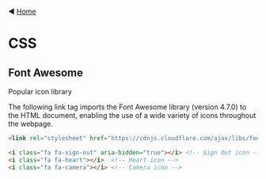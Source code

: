 ◀️ [Home](../README.md)

# CSS

## Font Awesome
Popular icon library

The following link tag imports the Font Awesome library (version 4.7.0) to the HTML document, enabling the use of a wide variety of icons throughout the webpage.
```html
<link rel="stylesheet" href="https://cdnjs.cloudflare.com/ajax/libs/font-awesome/4.7.0/css/font-awesome.min.css">
```

```html
<i class="fa fa-sign-out" aria-hidden="true"></i> <!-- Sign Out icon -->
<i class="fa fa-heart"></i>  <!-- Heart icon -->
<i class="fa fa-camera"></i> <!-- Camera icon -->
```
